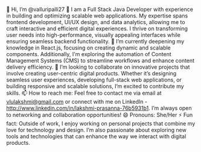 👋 Hi, I’m @valluripalli27
👀 I am a Full Stack Java Developer with experience in building and optimizing scalable web applications. My expertise spans frontend development, UI/UX design, and data analytics, allowing me to craft interactive and efficient digital experiences. I thrive on transforming user needs into high-performance, visually appealing interfaces while ensuring seamless backend functionality.
🌱 I’m currently deepening my knowledge in React.js, focusing on creating dynamic and scalable components. Additionally, I'm exploring the automation of Content Management Systems (CMS) to streamline workflows and enhance content delivery efficiency.
💞️ I’m looking to collaborate on innovative projects that involve creating user-centric digital products. Whether it’s designing seamless user experiences, developing full-stack web applications, or building responsive and scalable solutions, I’m excited to contribute my skills.
📫 How to reach me: Feel free to contact me via email at vlulakshmi@gmail.com or connect with me on LinkedIn - http://www.linkedin.com/in/lakshmi-prasanna-76b5931b1. I’m always open to networking and collaboration opportunities!
😄 Pronouns: She/Her
⚡ Fun fact: Outside of work, I enjoy working on personal projects that combine my love for technology and design. I’m also passionate about exploring new tools and technologies that can enhance the way we interact with digital products.


<!---
valluripalli27/valluripalli27 is a ✨ special ✨ repository because its `README.md` (this file) appears on your GitHub profile.
You can click the Preview link to take a look at your changes.
--->
